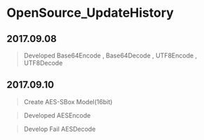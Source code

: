 # OpenSource_UpdateHistory

2017.09.08
-
> Developed Base64Encode , Base64Decode , UTF8Encode , UTF8Decode

2017.09.10
-
> Create AES-SBox Model(16bit)

> Developed AESEncode

> Develop Fail AESDecode
